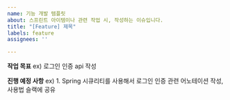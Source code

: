 ```yaml
---
name: 기능 개발 템플릿
about: 스프린트 아이템이나 관련 작업 시, 작성하는 이슈입니다.
title: "[Feature] 제목"
labels: feature
assignees: ''

---
```


**작업 목표**
ex) 로그인 인증 api 작성

**진행 예정 사항**
ex) 1. Spring 시큐리티를 사용해서 로그인 인증 관련 어노테이션 작성, 사용법 슬랙에 공유
